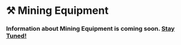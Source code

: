 # ⚒ Mining Equipment

### Information about Mining Equipment is coming soon. [Stay Tuned!](https://discord.com/invite/dPNE6fK4S4)
